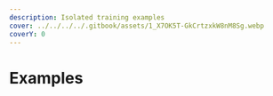 ```yaml
---
description: Isolated training examples
cover: ../../../../.gitbook/assets/1_X7OK5T-GkCrtzxkW8nM8Sg.webp
coverY: 0
---
```


# Examples

